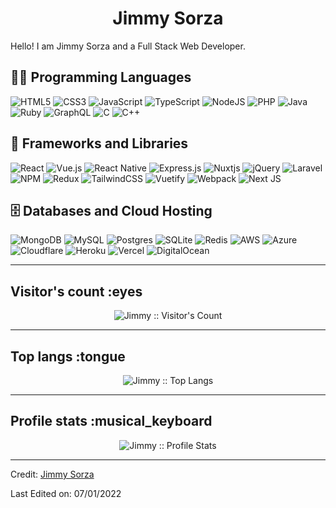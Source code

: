 <h1 align="center">Jimmy Sorza</h1>

Hello! I am Jimmy Sorza and a Full Stack Web Developer.

## 👨‍💻 Programming Languages

<p>

![HTML5](https://img.shields.io/badge/html5-%23E34F26.svg?logo=html5&logoColor=white)
![CSS3](https://img.shields.io/badge/css3-%231572B6.svg?logo=css3&logoColor=white)
![JavaScript](https://img.shields.io/badge/javascript-%23323330.svg?logo=javascript&logoColor=%23F7DF1E)
![TypeScript](https://img.shields.io/badge/typescript-%23007ACC.svg?logo=typescript&logoColor=white)
![NodeJS](https://img.shields.io/badge/node.js-6DA55F?logo=node.js&logoColor=white)
![PHP](https://img.shields.io/badge/php-%23777BB4.svg?logo=php&logoColor=white)
![Java](https://img.shields.io/badge/java-%23ED8B00.svg?logo=java&logoColor=white)
![Ruby](https://img.shields.io/badge/ruby-%23CC342D.svg?logo=ruby&logoColor=white)
![GraphQL](https://img.shields.io/badge/-GraphQL-E10098?logo=graphql&logoColor=white)
![C](https://img.shields.io/badge/c-%2300599C.svg?logo=c&logoColor=white)
![C++](https://img.shields.io/badge/c++-%2300599C.svg?logo=c%2B%2B&logoColor=white)

</p>

## 🧰 Frameworks and Libraries

<p>

![React](https://img.shields.io/badge/react-%2320232a.svg?logo=react&logoColor=%2361DAFB)
![Vue.js](https://img.shields.io/badge/vuejs-%2335495e.svg?logo=vuedotjs&logoColor=%234FC08D)
![React Native](https://img.shields.io/badge/react_native-%2320232a.svg?logo=react&logoColor=%2361DAFB)
![Express.js](https://img.shields.io/badge/express.js-%23404d59.svg?logo=express&logoColor=%2361DAFB)
![Nuxtjs](https://img.shields.io/badge/Nuxt-002E3B?logo=nuxtdotjs&logoColor=#00DC82)
![jQuery](https://img.shields.io/badge/jquery-%230769AD.svg?logo=jquery&logoColor=white)
![Laravel](https://img.shields.io/badge/laravel-%23FF2D20.svg?logo=laravel&logoColor=white)
![NPM](https://img.shields.io/badge/NPM-%23000000.svg?logo=npm&logoColor=white)
![Redux](https://img.shields.io/badge/redux-%23593d88.svg?logo=redux&logoColor=white)
![TailwindCSS](https://img.shields.io/badge/tailwindcss-%2338B2AC.svg?logo=tailwind-css&logoColor=white)
![Vuetify](https://img.shields.io/badge/Vuetify-1867C0?logo=vuetify&logoColor=AEDDFF)
![Webpack](https://img.shields.io/badge/webpack-%238DD6F9.svg?logo=webpack&logoColor=black)
![Next JS](https://img.shields.io/badge/Next-black?logo=next.js&logoColor=white)
</p>

## 🗄️ Databases and Cloud Hosting

<p>

![MongoDB](https://img.shields.io/badge/MongoDB-%234ea94b.svg?logo=mongodb&logoColor=white)
![MySQL](https://img.shields.io/badge/mysql-%2300f.svg?logo=mysql&logoColor=white)
![Postgres](https://img.shields.io/badge/postgres-%23316192.svg?logo=postgresql&logoColor=white)
![SQLite](https://img.shields.io/badge/sqlite-%2307405e.svg?logo=sqlite&logoColor=white)
![Redis](https://img.shields.io/badge/redis-%23DD0031.svg?logo=redis&logoColor=white)
![AWS](https://img.shields.io/badge/AWS-%23FF9900.svg?logo=amazon-aws&logoColor=white)
![Azure](https://img.shields.io/badge/azure-%230072C6.svg?logo=microsoftazure&logoColor=white)
![Cloudflare](https://img.shields.io/badge/Cloudflare-F38020?logo=Cloudflare&logoColor=white)
![Heroku](https://img.shields.io/badge/heroku-%23430098.svg?logo=heroku&logoColor=white)
![Vercel](https://img.shields.io/badge/vercel-%23000000.svg?logo=vercel&logoColor=white)
![DigitalOcean](https://img.shields.io/badge/DigitalOcean-%230167ff.svg?logo=digitalOcean&logoColor=white)

</p>

---

## Visitor's count :eyes

<p align="center"><img src="https://profile-counter.glitch.me/{JimmySorza}/count.svg" alt="Jimmy :: Visitor's Count" /></p>

---

## Top langs :tongue

<p align="center"><img src="https://github-readme-stats.vercel.app/api/top-langs/?username=JimmySorza&langs_count=10&theme=tokyonight&layout=compact" alt="Jimmy :: Top Langs" /></p>

---

## Profile stats :musical_keyboard

<p align="center"><img src="https://github-readme-stats.vercel.app/api?username=JimmySorza&show_icons=true&theme=synthwave" alt="Jimmy :: Profile Stats" /></p>

---

Credit: [Jimmy Sorza](https://github.com/JimmySorza)

Last Edited on: 07/01/2022
